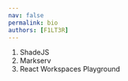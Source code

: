 ```yaml
---
nav: false
permalink: bio
authors: [F1LT3R]
---
```


1. ShadeJS
2. Markserv
3. React Workspaces Playground
